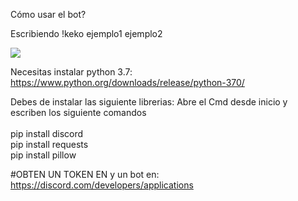 

Cómo usar el bot?

Escribiendo !keko ejemplo1 ejemplo2

<img src="https://i.imgur.com/1qwD8YW.png">


Necesitas instalar python 3.7: <a href="https://www.python.org/downloads/release/python-370/">https://www.python.org/downloads/release/python-370/</a>

Debes de instalar las siguiente librerias: Abre el Cmd desde inicio y escriben los siguiente comandos 
<br>
<br>
pip install discord
<br>
pip install requests
<br>
pip install pillow

#OBTEN UN TOKEN EN y un bot en: <a href="https://discord.com/developers/applications">https://discord.com/developers/applications</a>
